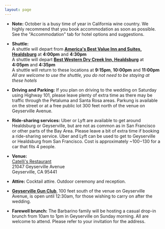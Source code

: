 ```yaml
---
layout: page
---
```


- __Note:__ October is a busy time of year in California wine country. We highly recommend that you book accommodation as soon as possible. See the "Accommodation" tab for hotel options and suggestions.

- __Shuttle:__  
	A shuttle will depart from __[America's Best Value Inn and Suites, Healdsburg](https://www.redlion.com/healdsburg)__ at __4:00pm__ and __4:30pm__  
	A shuttle will depart __[Best Western Dry Creek Inn, Healdsburg](http://www.drycreekinn.com/)__ at __4:05pm__ and __4:35pm__  
	A shuttle will return to these locations at __9:15pm__, __10:00pm__ and __11:00pm__   
	_All are welcome to use the shuttle, you do not need to be staying at these hotels_

- __Driving and Parking:__ If you plan on driving to the wedding on Saturday using Highway 101, please leave plenty of extra time as there may be traffic through the Petaluma and Santa Rosa areas. Parkung is available on the street or at a free public lot 300 feet north of the venue on Geyserville Avenue. 

- __Ride-sharing services:__ Uber or Lyft are available to get around Healdsburg or Geyserville, but are not as common as in San Francisco or other parts of the Bay Area. Please leave a bit of extra time if booking a ride-sharing service. Uber and Lyft can be used to get to Geyserville or Healdsburg from San Francisco. Cost is approximately ~$100-$130 for a car that fits 4 people.

- __Venue:__  
	[Catelli's Restaurant](http://www.mycatellis.com/)  
	21047 Geyserville Avenue  
	Geyserville, CA 95441  

- __Attire:__ Cocktail attire. Outdoor ceremony and reception. 

- __[Geyserville Gun Club](https://www.geyservillegunclub.com/)__, 100 feet south of the venue on Geyserville Avenue, is open until 12:30am, for those wishing to carry on after the wedding.

- __Farewell brunch:__ The Barbarino family will be hosting a casual drop-in brunch from 10am to 1pm in Geyserville on Sunday morning. All are welcome to attend. Please refer to your invitation for the address.